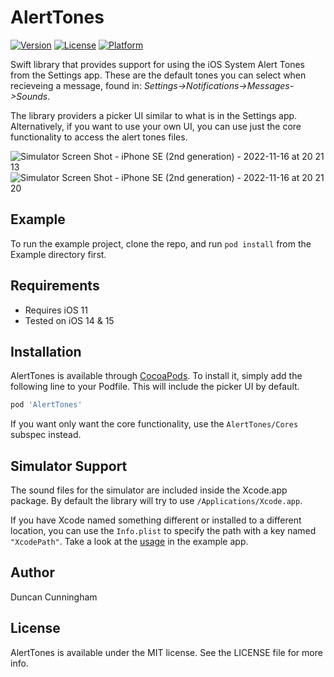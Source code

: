# AlertTones

[![Version](https://img.shields.io/cocoapods/v/AlertTones.svg?style=flat)](https://cocoapods.org/pods/AlertTones)
[![License](https://img.shields.io/cocoapods/l/AlertTones.svg?style=flat)](https://cocoapods.org/pods/AlertTones)
[![Platform](https://img.shields.io/cocoapods/p/AlertTones.svg?style=flat)](https://cocoapods.org/pods/AlertTones)

Swift library that provides support for using the iOS System Alert Tones from the Settings app. These are the default tones you can select when recieveing a message, found in: *Settings->Notifications->Messages->Sounds*.

The library providers a picker UI similar to what is in the Settings app. Alternatively, if you want to use your own UI, you can use just the core functionality to access the alert tones files.

![Simulator Screen Shot - iPhone SE (2nd generation) - 2022-11-16 at 20 21 13](https://user-images.githubusercontent.com/579727/202274646-f599a10f-1425-46de-a138-7d61e76570eb.png)
![Simulator Screen Shot - iPhone SE (2nd generation) - 2022-11-16 at 20 21 20](https://user-images.githubusercontent.com/579727/202274716-eb36543f-7fb5-46d3-b0cd-f94bc738eed5.png)


## Example

To run the example project, clone the repo, and run `pod install` from the Example directory first.

## Requirements
- Requires iOS 11
- Tested on iOS 14 & 15

## Installation

AlertTones is available through [CocoaPods](https://cocoapods.org). To install
it, simply add the following line to your Podfile. This will include the picker UI by default.

```ruby
pod 'AlertTones'
```

If you want only want the core functionality, use the `AlertTones/Cores` subspec instead.

## Simulator Support
The sound files for the simulator are included inside the Xcode.app package. By default the library will try to use `/Applications/Xcode.app`.

If you have Xcode named something different or installed to a different location, you can use the `Info.plist` to specify the path with a key named `"XcodePath"`. Take a look at the [usage](https://github.com/sirnacnud/AlertTones/blob/6f7e10b499ddf8a21655f16db407480b784ac272/Example/AlertTones/Info.plist#L5) in the example app.

## Author

Duncan Cunningham

## License

AlertTones is available under the MIT license. See the LICENSE file for more info.
